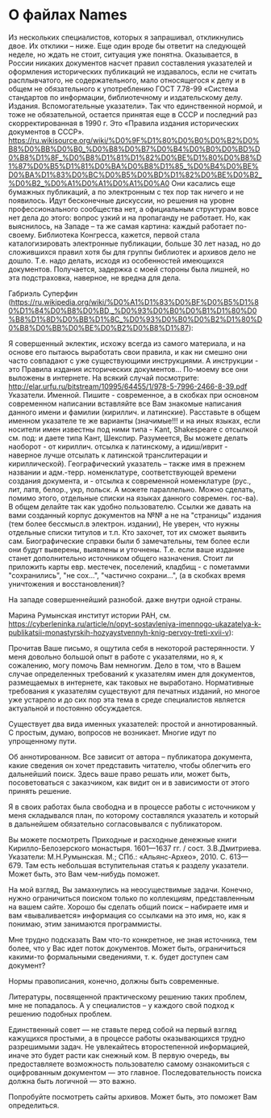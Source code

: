 # О файлах Names #

Из нескольких специалистов, которых я запрашивал, откликнулись двое. Их отклики – ниже. Еще один вроде бы ответит на следующей неделе, но ждать не стоит, ситуация уже понятна.
Оказывается, в России никаких документов насчет правил составления указателей и оформления исторических публикаций не издавалось, если не считать расплывчатого, не содержательного, мало относящегося к делу и в общем не обязательного к употреблению ГОСТ 7.78-99 «Система стандартов по информации, библиотечному и издательскому делу. Издания. Вспомогательные указатели». Так что единственной нормой, и тоже не обязательной, остается принятая еще в СССР и последний раз скорректированная в 1990 г. Это «Правила издания исторических документов в СССР».
https://ru.wikisource.org/wiki/%D0%9F%D1%80%D0%B0%D0%B2%D0%B8%D0%BB%D0%B0_%D0%B8%D0%B7%D0%B4%D0%B0%D0%BD%D0%B8%D1%8F_%D0%B8%D1%81%D1%82%D0%BE%D1%80%D0%B8%D1%87%D0%B5%D1%81%D0%BA%D0%B8%D1%85_%D0%B4%D0%BE%D0%BA%D1%83%D0%BC%D0%B5%D0%BD%D1%82%D0%BE%D0%B2_%D0%B2_%D0%A1%D0%A1%D0%A1%D0%A0
Они касались еще бумажных публикаций, а по электронным с тех пор так ничего и не появилось. Идут бесконечные дискуссии, но решения на уровне профессионального сообщества нет, а официальным структурам вовсе нет дела до этого: вопрос узкий и на пропаганду не работает.
Но, как выяснилось, на Западе – та же самая картина: каждый работает по-своему. Библиотека Конгресса, кажется, первой стала каталогизировать электронные публикации, больше 30 лет назад, но до сложившихся правил хотя бы для группы библиотек и архивов дело не дошло.
Т.е. надо делать, исходя из особенностей имеющихся документов. Получается, задержка с моей стороны была лишней, но эта подстраховка, наверное, не вредна для дела.

 
 
Габриэль Суперфин (https://ru.wikipedia.org/wiki/%D0%A1%D1%83%D0%BF%D0%B5%D1%80%D1%84%D0%B8%D0%BD,_%D0%93%D0%B0%D0%B1%D1%80%D0%B8%D1%8D%D0%BB%D1%8C_%D0%93%D0%B0%D0%B2%D1%80%D0%B8%D0%BB%D0%BE%D0%B2%D0%B8%D1%87):

Я совершенный эклектик, исхожу всегда из самого материала, и на основе его пытаюсь выработать свои правила, и как ни смешно они часто совпадают с уже существующими инструкциями. А инструкции - это Правила издания исторических документов...
По-моему все они выложены в интернете. На всякий случай посмотрите: http://elar.urfu.ru/bitstream/10995/64455/1/978-5-7996-2466-8-39.pdf
 Указатели. Именной. Пишите - современное, а в скобках при основном современном написании вставляйте все Вам знакомые написания данного имени и фамилии (кириллич. и латинские). Расставьте в общем именном указателе те же варианты (значимые!!! и на иных языках, если носители имен известны под ними типа - Kant, Shakespeare с отсылкой см. под: и даете типа Кант, Шекспир. Разумеется, Вы можете делать наоборот - от кириллич. отсылка к латинскому, а идиш/иврит - наверное лучше отсылать к латинской транслитерации и кириллической).
Географический указатель – также имя в прежнем названии и адм.-терр. номенклатуре, соответствующей времени создания документа, и - отсылка к современной номенклатуре (рус., лит, латв, белор., укр, польск. А можете параллельно. Можно сделать, помимо этого, отдельные списки на языках данного современ. гос-ва).
В общем делайте так как удобно пользователю.
Ссылки же давать на вами созданный корпус документов на №№ а не на "страницы" издания (тем более бессмысл.в электрон. издании),
Не уверен, что нужны отдельные списки титулов и т.п. Кто захочет, тот их сможет выявить сам. Биографические справки были б замечательны, тем более если они будут выверены, выявлены и уточнены. Т.е. если ваше издание станет дополнительно источником общего назначения.
Стоит ли приложить карты евр. местечек, поселений, кладбищ - с пометамми "сохранились", "не сох...", "частично сохрани...", (а в скобках время уничтожения и восстановления)?
 
На западе совершеннейший разнобой. даже внутри одной страны.



Марина Румынская институт истории РАН, см. https://cyberleninka.ru/article/n/opyt-sostavleniya-imennogo-ukazatelya-k-publikatsii-monastyrskih-hozyaystvennyh-knig-pervoy-treti-xvii-v):

Прочитав Ваше письмо, я ощутила себя в некоторой растерянности.
У меня довольно большой опыт в работе с указателями, но я, к сожалению, могу помочь Вам немногим. Дело в том, что в Вашем случае определенных требований к указателям имен для документов, размещаемых в интернете, как таковых не выработано. Нормативные требования к указателям существуют для печатных изданий, но многое уже устарело и до сих пор эта тема в среде специалистов является актуальной и постоянно обсуждается.

Существует два вида именных указателей: простой и аннотированный. С простым, думаю, вопросов не возникает. Многие идут по упрощенному пути.

Об аннотированном. Все зависит от автора – публикатора документа, какие сведения он хочет представить читателю, чтобы облегчить его дальнейший поиск. Здесь ваше право решать или, может быть, посоветоваться с заказчиком, как видит он и в зависимости от этого принять решение.

Я в своих работах была свободна и в процессе работы с источником у меня складывался план, по которому составлялся указатель и который в дальнейшем обязательно согласовывался с публикатором.

Вы можете посмотреть Приходные и расходные денежные книги Кирилло-Белозерского монастыря. 1601—1637 гг. / сост. З.В.Дмитриева. Указатели: М.Н.Румынская. М.; СПб.: «Альянс-Архео», 2010. С. 613—679. Там есть небольшая вступительная статья к разделу указатели. Может быть, это Вам чем-нибудь поможет.

На мой взгляд, Вы замахнулись на неосуществимые задачи. Конечно, нужно ограничиться поиском только по коллекциям, представленным на вашем сайте. Хорошо бы сделать общий поиск – набираете имя и вам «вываливается» информация со ссылками на это имя, но, как я понимаю, этим занимаются программисты.

Мне трудно подсказать Вам что-то конкретное, не зная источника, тем более, что у Вас идет поток документов. Может быть, ограничиться какими-то формальными сведениями, т. к. будет доступен сам документ?

Нормы правописания, конечно, должны быть современные.

Литературы, посвященной практическому решению таких проблем, мне не попадалось. А у специалистов – у каждого свой подход к решению подобных проблем.

Единственный совет — не ставьте перед собой на первый взгляд кажущихся простыми, а в процессе работы оказывающихся трудно разрешимыми задач. Не увлекайтесь второстепенной информацией, иначе это будет расти как снежный ком. В первую очередь, вы предоставляете возможность пользователю самому ознакомиться с оцифрованным документом — это главное. Последовательность поиска должна быть логичной — это важно.

Попробуйте посмотреть сайты архивов. Может быть, это поможет Вам определиться.


